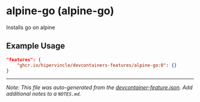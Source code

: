 
# alpine-go (alpine-go)

Installs go on alpine

## Example Usage

```json
"features": {
    "ghcr.io/hipervincle/devcontainers-features/alpine-go:0": {}
}
```





---

_Note: This file was auto-generated from the [devcontainer-feature.json](https://github.com/hipervincle/devcontainers-features/blob/main/src/alpine-go/devcontainer-feature.json).  Add additional notes to a `NOTES.md`._
